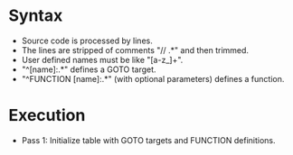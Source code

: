 # Syntax

* Source code is processed by lines.
* The lines are stripped of comments "// .*" and then trimmed.
* User defined names must be like "[a-z_]+".
* "^[name]:.*" defines a GOTO target.
* "^FUNCTION [name]:.*" (with optional parameters) defines a function.

# Execution

* Pass 1: Initialize table with GOTO targets and FUNCTION definitions.
